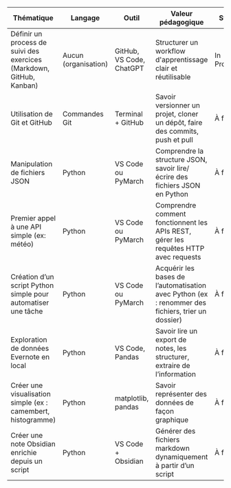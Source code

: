 | Thématique | Langage | Outil | Valeur pédagogique | Statut | Date | Device |
|------------|---------|-------|--------------------|--------|------|--------|
| Définir un process de suivi des exercices (Markdown, GitHub, Kanban) | Aucun (organisation) | GitHub, VS Code, ChatGPT | Structurer un workflow d'apprentissage clair et réutilisable | In Progress | 2025-06-09 | Mac |
| Utilisation de Git et GitHub | Commandes Git | Terminal + GitHub | Savoir versionner un projet, cloner un dépôt, faire des commits, push et pull | À faire |  |  |
| Manipulation de fichiers JSON | Python | VS Code ou PyMarch | Comprendre la structure JSON, savoir lire/écrire des fichiers JSON en Python | À faire |  |  |
| Premier appel à une API simple (ex: météo) | Python | VS Code ou PyMarch | Comprendre comment fonctionnent les APIs REST, gérer les requêtes HTTP avec requests | À faire |  |  |
| Création d’un script Python simple pour automatiser une tâche | Python | VS Code ou PyMarch | Acquérir les bases de l’automatisation avec Python (ex : renommer des fichiers, trier un dossier) | À faire |  |  |
| Exploration de données Evernote en local | Python | VS Code, Pandas | Savoir lire un export de notes, les structurer, extraire de l’information | À faire |  |  |
| Créer une visualisation simple (ex : camembert, histogramme) | Python | matplotlib, pandas | Savoir représenter des données de façon graphique | À faire |  |  |
| Créer une note Obsidian enrichie depuis un script | Python | VS Code + Obsidian | Générer des fichiers markdown dynamiquement à partir d’un script | À faire |  |  |
